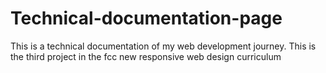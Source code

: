 # Technical-documentation-page
This is a technical documentation of my web development journey.
This is the third project in the fcc new responsive web design curriculum
